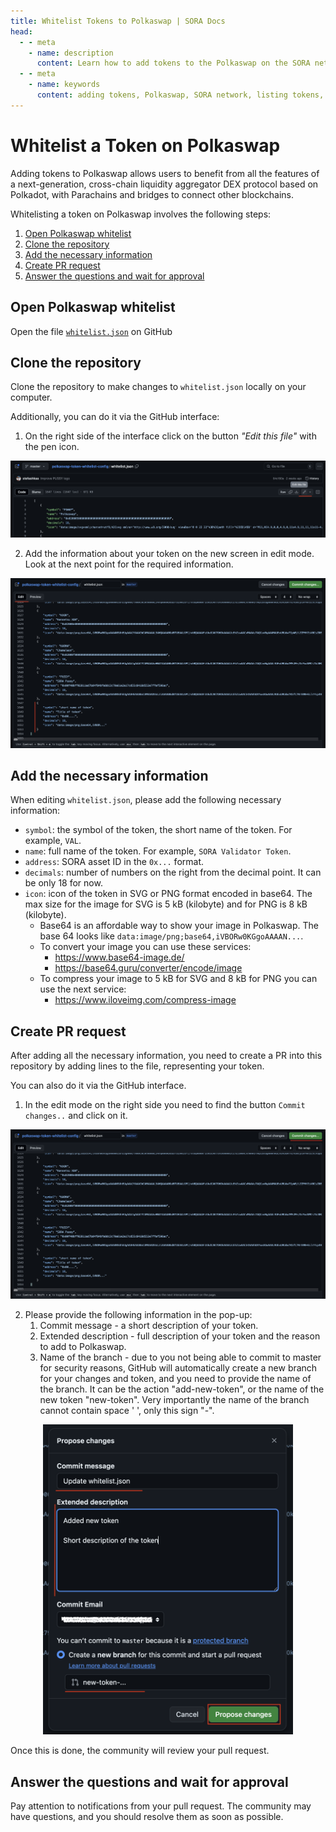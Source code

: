 ```yaml
---
title: Whitelist Tokens to Polkaswap | SORA Docs
head:
  - - meta
    - name: description
      content: Learn how to add tokens to the Polkaswap on the SORA network. Discover the step-by-step process of listing new tokens on Polkaswap, including the requirements, procedures, and considerations for adding tokens.
  - - meta
    - name: keywords
      content: adding tokens, Polkaswap, SORA network, listing tokens, requirements, procedures, asset bridging, interoperability, blockchain networks, whitelist
---
```


# Whitelist a Token on Polkaswap

Adding tokens to Polkaswap allows users to benefit from all the features of a next-generation, cross-chain liquidity aggregator DEX protocol based on Polkadot, with Parachains and bridges to connect other blockchains.

Whitelisting a token on Polkaswap involves the following steps:

1. [Open Polkaswap whitelist](#open-polkaswap-whitelist)
2. [Clone the repository](#clone-the-repository)
3. [Add the necessary information](#add-the-necessary-information)
4. [Create PR request](#create-pr-request)
5. [Answer the questions and wait for approval](#answer-the-questions-and-wait-for-approval)

## Open Polkaswap whitelist

Open the file [`whitelist.json`](https://github.com/sora-xor/polkaswap-token-whitelist-config/blob/master/whitelist.json) on GitHub

## Clone the repository

Clone the repository to make changes to `whitelist.json` locally on your computer.

Additionally, you can do it via the GitHub interface:

1. On the right side of the interface click on the button _"Edit this file"_ with the pen icon.

![](.gitbook/assets/whitelist-polkaswap-edit-button.png)

2. Add the information about your token on the new screen in edit mode. Look at the next point for the required information.

![](.gitbook/assets/whitelist-polkaswap-edit-mode.png)

## Add the necessary information

When editing `whitelist.json`, please add the following necessary information:

- `symbol`: the symbol of the token, the short name of the token. For example, `VAL`.
- `name`: full name of the token. For example, `SORA Validator Token`.
- `address`: SORA asset ID in the `0x...` format.
- `decimals`: number of numbers on the right from the decimal point. It can be only 18 for now.
- `icon`: icon of the token in SVG or PNG format encoded in base64. The max size for the image for SVG is 5 kB (kilobyte) and for PNG is 8 kB (kilobyte).
  - Base64 is an affordable way to show your image in Polkaswap. The base 64 looks like `data:image/png;base64,iVBORw0KGgoAAAAN...`.
  - To convert your image you can use these services:
    - https://www.base64-image.de/
    - https://base64.guru/converter/encode/image
  - To compress your image to 5 kB for SVG and 8 kB for PNG you can use the next service:
    - https://www.iloveimg.com/compress-image

## Create PR request

After adding all the necessary information, you need to create a PR into this repository by adding lines to the file, representing your token.

You can also do it via the GitHub interface.

1. In the edit mode on the right side you need to find the button `Commit changes..` and click on it.

<center><img src=".gitbook/assets/whitelist-polkaswap-commit-changes.png" width="800"></center>

2. Please provide the following information in the pop-up:
   1. Commit message - a short description of your token.
   2. Extended description - full description of your token and the reason to add to Polkaswap.
   3. Name of the branch - due to you not being able to commit to master for security reasons, GitHub will automatically create a new branch for your changes and token, and you need to provide the name of the branch. It can be the action "add-new-token", or the name of the new token "new-token". Very importantly the name of the branch cannot contain space ' ', only this sign "-".

<center><img src=".gitbook/assets/whitelist-polkaswap-propose-changes.png" width="400"></center>

Once this is done, the community will review your pull request.

## Answer the questions and wait for approval

Pay attention to notifications from your pull request. The community may have questions, and you should resolve them as soon as possible.
